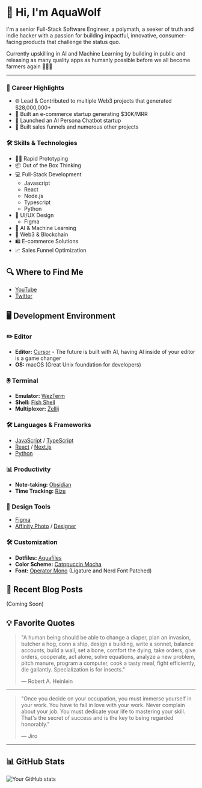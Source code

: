 # 👋 Hi, I'm AquaWolf

I'm a senior Full-Stack Software Engineer, a polymath, a seeker of truth and indie hacker with a passion for building impactful, innovative, consumer-facing products that challenge the status quo.

Currently upskilling in AI and Machine Learning by building in public and releasing as many quality apps as humanly possible before we all become farmers again 👨‍🌾🚜

---

### 💼 Career Highlights

- 🌐 Lead & Contributed to multiple Web3 projects that generated $28,000,000+
- 🛒 Built an e-commerce startup generating $30K/MRR
- 🤖 Launched an AI Persona Chatbot startup
- 🚀 Built sales funnels and numerous other projects

### 🛠️ Skills & Technologies

- 🏃‍♂️ Rapid Prototyping
- 📦 Out of the Box Thinking
- 💻 Full-Stack Development
  -  Javascript
  -  React
  -  Node.js
  -  Typescript
  -  Python
- 🎨 UI/UX Design
  - Figma
- 🧠 AI & Machine Learning
- 🔗 Web3 & Blockchain
- 🛍️ E-commerce Solutions
- 📈 Sales Funnel Optimization

## 🔍 Where to Find Me

- [YouTube](https://www.youtube.com/channel/UCkwRYP1J1hjRXwo5lyBRWdQ)
- [Twitter](https://twitter.com/0xAquaWolf)

## 🖥️ Development Environment

### ✏️ Editor

- **Editor:** [Cursor](https://www.cursor.com/) - The future is built with AI, having AI inside of your editor is a game changer
- **OS:** macOS (Great Unix foundation for developers)

### 🖲️ Terminal

- **Emulator:** [WezTerm](https://wezfurlong.org/wezterm/)
- **Shell:** [Fish Shell](https://fishshell.com/)
- **Multiplexer:** [Zellij](https://zellij.dev/)

### 🛠️ Languages & Frameworks

- [JavaScript](https://developer.mozilla.org/en-US/docs/Web/JavaScript) / [TypeScript](https://www.typescriptlang.org/)
- [React](https://reactjs.org/) / [Next.js](https://nextjs.org/)
- [Python](https://www.python.org/)

### 📊 Productivity

- **Note-taking:** [Obsidian](https://obsidian.md/)
- **Time Tracking:** [Rize](https://rize.io/)

### 🎨 Design Tools

- [Figma](https://www.figma.com/)
- [Affinity Photo](https://affinity.serif.com/en-us/photo/) / [Designer](https://affinity.serif.com/en-us/designer/)

### 🛠️ Customization

- **Dotfiles:** [Aquafiles](https://github.com/0xaquawolf/aquafiles)
- **Color Scheme:** [Catppuccin Mocha](https://github.com/catppuccin/catppuccin)
- **Font:** [Operator Mono](https://www.typography.com/fonts/operator/overview) (Ligature and Nerd Font Patched)

## 📝 Recent Blog Posts

<!-- BLOG-POST-LIST:START -->

(Coming Soon)

<!-- BLOG-POST-LIST:END -->

## 💡 Favorite Quotes

> "A human being should be able to change a diaper, plan an invasion, butcher a hog, conn a ship, design a building, write a sonnet, balance accounts, build a wall, set a bone, comfort the dying, take orders, give orders, cooperate, act alone, solve equations, analyze a new problem, pitch manure, program a computer, cook a tasty meal, fight efficiently, die gallantly. Specialization is for insects."
>
> — Robert A. Heinlein

---

> "Once you decide on your occupation, you must immerse yourself in your work. You have to fall in love with your work. Never complain about your job. You must dedicate your life to mastering your skill. That's the secret of success and is the key to being regarded honorably."
>
> — Jiro

---

## 📊 GitHub Stats

![Your GitHub stats](https://github-readme-stats.vercel.app/api?username=0xAquaWolf&show_icons=true&theme=ambient_gradient)
